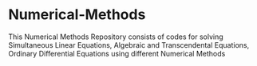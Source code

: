 # Numerical-Methods
This Numerical Methods Repository consists of codes for solving Simultaneous Linear Equations, Algebraic and Transcendental Equations, Ordinary Differential Equations using different Numerical Methods
